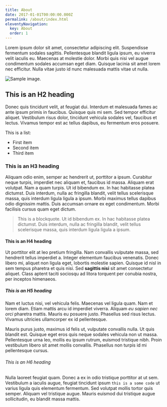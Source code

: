 ```yaml
---
title: About
date: 2017-01-01T00:00:00.000Z
permalink: /about/index.html
eleventyNavigation:
  key: About
  order: 1
---
```

Lorem ipsum dolor sit amet, consectetur adipiscing elit. Suspendisse fermentum sodales sagittis. Pellentesque blandit ligula ipsum, eu viverra velit iaculis eu. Maecenas at molestie dolor. Morbi quis nisi vel augue condimentum sodales accumsan eget diam. Quisque lacinia sit amet lorem nec efficitur. Nulla vitae justo id nunc malesuada mattis vitae ut nulla.

![Sample image.](/static/img/fpo.jpg "Sample image.")

## This is an H2 heading

Donec quis tincidunt velit, at feugiat dui. Interdum et malesuada fames ac ante ipsum primis in faucibus. Quisque quis mi sem. Sed tempor efficitur aliquet. Vestibulum risus dolor, tincidunt vehicula sodales vel, faucibus et lectus. Vivamus tempor est ac tellus dapibus, eu fermentum eros posuere. 

This is a list:

* First item
* Second item
* Third item

### This is an H3 heading

Aliquam odio enim, semper ac hendrerit ut, porttitor a ipsum. Curabitur neque turpis, imperdiet nec aliquam et, faucibus id massa. Aliquam erat volutpat. Nam a quam turpis. Ut id bibendum ex. In hac habitasse platea dictumst. Duis interdum, nulla ac fringilla blandit, velit tellus scelerisque massa, quis interdum ligula ligula a ipsum. Morbi maximus tellus dapibus odio dignissim mattis. Duis accumsan ornare ex eget condimentum. Morbi facilisis cursus quam eget dictum.

> This is a blockquote. Ut id bibendum ex. In hac habitasse platea dictumst. Duis interdum, nulla ac fringilla blandit, velit tellus scelerisque massa, quis interdum ligula ligula a ipsum.

#### This is an H4 heading

Ut porttitor elit at leo pretium fringilla. Nam convallis vulputate massa, sed hendrerit tellus imperdiet a. Integer elementum faucibus venenatis. Donec libero mi, aliquet non ligula eget, lobortis molestie sapien. Quisque id nisl in sem tempus pharetra et quis nisi. Sed **sagittis nisi** sit amet consectetur aliquet. Class aptent taciti sociosqu ad litora torquent per conubia nostra, per inceptos himenaeos. 

##### This is an H5 heading

Nam et luctus nisi, vel vehicula felis. Maecenas vel ligula quam. Nam et lorem diam. Etiam mattis arcu id imperdiet viverra. Aliquam *eu sapien nec orci* pharetra mattis. Mauris eu posuere justo. Phasellus sed risus lectus. Vivamus ultricies ullamcorper ex id pellentesque. 

Mauris purus justo, maximus id felis ut, vulputate convallis nulla. Ut quis blandit est. Quisque eget eros quis neque sodales vehicula non ut massa. Pellentesque urna leo, mollis eu ipsum rutrum, euismod tristique nibh. Proin vestibulum libero sit amet mollis convallis. Phasellus non turpis id mi pellentesque cursus.

###### This is an H6 heading

Nulla laoreet feugiat quam. Donec a ex in odio tristique porttitor at ut sem. Vestibulum a iaculis augue, feugiat tincidunt ipsum `this is a some code` ut varius ligula quis elementum fermentum. Sed volutpat mollis tortor quis semper. Aliquam vel tristique augue. Mauris euismod dui tristique augue sollicitudin, eu blandit massa mattis.